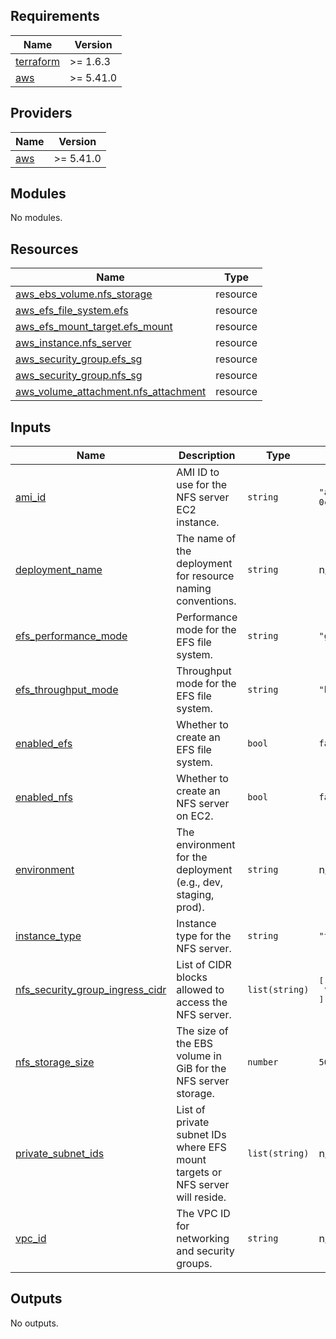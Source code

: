 ## Requirements

| Name | Version |
|------|---------|
| <a name="requirement_terraform"></a> [terraform](#requirement\_terraform) | >= 1.6.3 |
| <a name="requirement_aws"></a> [aws](#requirement\_aws) | >= 5.41.0 |

## Providers

| Name | Version |
|------|---------|
| <a name="provider_aws"></a> [aws](#provider\_aws) | >= 5.41.0 |

## Modules

No modules.

## Resources

| Name | Type |
|------|------|
| [aws_ebs_volume.nfs_storage](https://registry.terraform.io/providers/hashicorp/aws/latest/docs/resources/ebs_volume) | resource |
| [aws_efs_file_system.efs](https://registry.terraform.io/providers/hashicorp/aws/latest/docs/resources/efs_file_system) | resource |
| [aws_efs_mount_target.efs_mount](https://registry.terraform.io/providers/hashicorp/aws/latest/docs/resources/efs_mount_target) | resource |
| [aws_instance.nfs_server](https://registry.terraform.io/providers/hashicorp/aws/latest/docs/resources/instance) | resource |
| [aws_security_group.efs_sg](https://registry.terraform.io/providers/hashicorp/aws/latest/docs/resources/security_group) | resource |
| [aws_security_group.nfs_sg](https://registry.terraform.io/providers/hashicorp/aws/latest/docs/resources/security_group) | resource |
| [aws_volume_attachment.nfs_attachment](https://registry.terraform.io/providers/hashicorp/aws/latest/docs/resources/volume_attachment) | resource |

## Inputs

| Name | Description | Type | Default | Required |
|------|-------------|------|---------|:--------:|
| <a name="input_ami_id"></a> [ami\_id](#input\_ami\_id) | AMI ID to use for the NFS server EC2 instance. | `string` | `"ami-0c55b159cbfafe1f0"` | no |
| <a name="input_deployment_name"></a> [deployment\_name](#input\_deployment\_name) | The name of the deployment for resource naming conventions. | `string` | n/a | yes |
| <a name="input_efs_performance_mode"></a> [efs\_performance\_mode](#input\_efs\_performance\_mode) | Performance mode for the EFS file system. | `string` | `"generalPurpose"` | no |
| <a name="input_efs_throughput_mode"></a> [efs\_throughput\_mode](#input\_efs\_throughput\_mode) | Throughput mode for the EFS file system. | `string` | `"bursting"` | no |
| <a name="input_enabled_efs"></a> [enabled\_efs](#input\_enabled\_efs) | Whether to create an EFS file system. | `bool` | `false` | no |
| <a name="input_enabled_nfs"></a> [enabled\_nfs](#input\_enabled\_nfs) | Whether to create an NFS server on EC2. | `bool` | `false` | no |
| <a name="input_environment"></a> [environment](#input\_environment) | The environment for the deployment (e.g., dev, staging, prod). | `string` | n/a | yes |
| <a name="input_instance_type"></a> [instance\_type](#input\_instance\_type) | Instance type for the NFS server. | `string` | `"t3.micro"` | no |
| <a name="input_nfs_security_group_ingress_cidr"></a> [nfs\_security\_group\_ingress\_cidr](#input\_nfs\_security\_group\_ingress\_cidr) | List of CIDR blocks allowed to access the NFS server. | `list(string)` | <pre>[<br>  "10.0.0.0/16"<br>]</pre> | no |
| <a name="input_nfs_storage_size"></a> [nfs\_storage\_size](#input\_nfs\_storage\_size) | The size of the EBS volume in GiB for the NFS server storage. | `number` | `50` | no |
| <a name="input_private_subnet_ids"></a> [private\_subnet\_ids](#input\_private\_subnet\_ids) | List of private subnet IDs where EFS mount targets or NFS server will reside. | `list(string)` | n/a | yes |
| <a name="input_vpc_id"></a> [vpc\_id](#input\_vpc\_id) | The VPC ID for networking and security groups. | `string` | n/a | yes |

## Outputs

No outputs.

